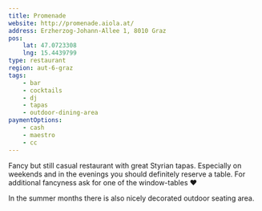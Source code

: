 ```yaml
---
title: Promenade
website: http://promenade.aiola.at/
address: Erzherzog-Johann-Allee 1, 8010 Graz
pos:
    lat: 47.0723308
    lng: 15.4439799
type: restaurant
region: aut-6-graz
tags:
    - bar
    - cocktails
    - dj
    - tapas
    - outdoor-dining-area
paymentOptions:
    - cash
    - maestro
    - cc
---
```


Fancy but still casual restaurant with great Styrian tapas. Especially on
weekends and in the evenings you should definitely reserve a table. For
additional fancyness ask for one of the window-tables ❤️

In the summer months there is also nicely decorated outdoor seating area.
